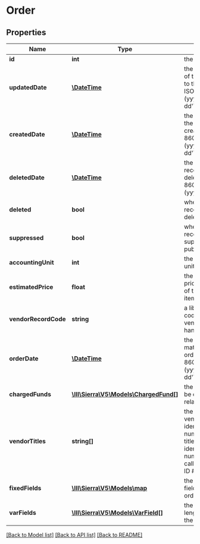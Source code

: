 # Order

## Properties
Name | Type | Description | Notes
------------ | ------------- | ------------- | -------------
**id** | **int** | the order ID | 
**updatedDate** | [**\DateTime**](\DateTime.md) | the date and time of the last update to the record, in ISO 8601 format (yyyy-MM-dd&#39;T&#39;HH:mm:ssZZ) | [optional] 
**createdDate** | [**\DateTime**](\DateTime.md) | the date and time the record was created, in ISO 8601 format (yyyy-MM-dd&#39;T&#39;HH:mm:ssZZ) | [optional] 
**deletedDate** | [**\DateTime**](\DateTime.md) | the date the record was deleted, in ISO 8601 format (yyyy-MM-dd) | [optional] 
**deleted** | **bool** | whether the record has been deleted | 
**suppressed** | **bool** | whether the record is suppressed from public display | [optional] 
**accountingUnit** | **int** | the accounting unit of the order | [optional] 
**estimatedPrice** | **float** | the estimated price for one copy of the ordered item | [optional] 
**vendorRecordCode** | **string** | a library-defined code for the vendor who handles the order | [optional] 
**orderDate** | [**\DateTime**](\DateTime.md) | the date the material was ordered, in ISO 8601 format (yyyy-MM-dd&#39;T&#39;HH:mm:ssZZ) | [optional] 
**chargedFunds** | [**\III\Sierra\V5\Models\ChargedFund[]**](ChargedFund.md) | the list of funds to be charged and related data | [optional] 
**vendorTitles** | **string[]** | the list of the vendor&#39;s identification numbers for this title; the vendor&#39;s identification number is also called the Vendor ID # | [optional] 
**fixedFields** | [**\III\Sierra\V5\Models\map**](map.md) | the fixed-length fields from the order record | 
**varFields** | [**\III\Sierra\V5\Models\VarField[]**](VarField.md) | the variable-length fields from the order record | 

[[Back to Model list]](../README.md#documentation-for-models) [[Back to API list]](../README.md#documentation-for-api-endpoints) [[Back to README]](../README.md)


